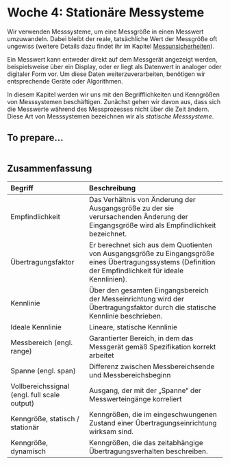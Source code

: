 # Woche 4: Stationäre Messysteme

Wir verwenden Messsysteme, um eine Messgröße in einen Messwert umzuwandeln. Dabei bleibt der reale, tatsächliche Wert der Messgröße oft ungewiss (weitere Details dazu findet ihr im Kapitel  [Messunsicherheiten](1_Messunsicherheiten.ipynb)).

Ein Messwert kann entweder direkt auf dem Messgerät angezeigt werden, beispielsweise über ein Display, oder er liegt als Datenwert in analoger oder digitaler Form vor. Um diese Daten weiterzuverarbeiten, benötigen wir entsprechende Geräte oder Algorithmen.

In diesem Kapitel werden wir uns mit den Begrifflichkeiten und Kenngrößen von Messsystemen beschäftigen. Zunächst gehen wir davon aus, dass sich die Messwerte während des Messprozesses nicht über die Zeit ändern. Diese Art von Messsystemen bezeichnen wir als *statische Messsysteme*.

## To prepare...
```{tableofcontents}
```

## Zusammenfassung

| Begriff | Beschreibung |
|:--------------------|:----------------------------------------|
|Empfindlichkeit | Das Verhältnis von Änderung der Ausgangsgröße zu der sie verursachenden Änderung der Eingangsgröße wird als Empfindlichkeit bezeichnet.|
| Übertragungsfaktor | Er berechnet sich aus dem Quotienten von Ausgangsgröße zu Eingangsgröße eines Übertragungssystems (Definition der Empfindlichkeit für ideale Kennlinien). |
| Kennlinie | Über den gesamten Eingangsbereich der Messeinrichtung wird der Übertragungsfaktor durch die statische Kennlinie beschrieben.|
| Ideale Kennlinie | Lineare, statische Kennlinie |
| Messbereich (engl. range) | Garantierter Bereich, in dem das Messgerät gemäß Spezifikation korrekt arbeitet |
| Spanne (engl. span) | Differenz zwischen Messbereichsende und Messbereichsbeginn |
| Vollbereichssignal (engl. full scale output) | Ausgang, der mit der „Spanne“ der Messwerteingänge korreliert |
| Kenngröße, statisch / stationär | Kenngrößen, die im eingeschwungenen Zustand einer Übertragungseinrichtung wirksam sind. |
| Kenngröße, dynamisch | Kenngrößen, die das zeitabhängige Übertragungsverhalten beschreiben.|